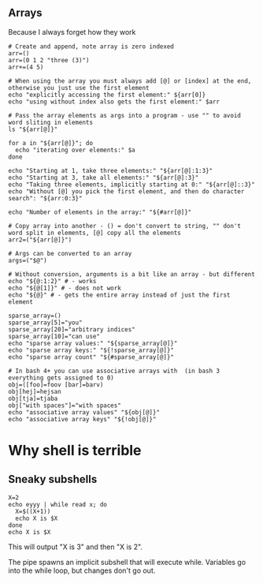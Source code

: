 
## Arrays

Because I always forget how they work
    
    # Create and append, note array is zero indexed
    arr=()
    arr=(0 1 2 "three (3)")
    arr+=(4 5)
    
    # When using the array you must always add [@] or [index] at the end, otherwise you just use the first element
    echo "explicitly accessing the first element:" ${arr[0]}
    echo "using without index also gets the first element:" $arr
    
    # Pass the array elements as args into a program - use "" to avoid word sliting in elements
    ls "${arr[@]}"
    
    for a in "${arr[@]}"; do
      echo "iterating over elements:" $a
    done
    
    echo "Starting at 1, take three elements:" "${arr[@]:1:3}"
    echo "Starting at 3, take all elements:" "${arr[@]:3}"
    echo "Taking three elements, implicitly starting at 0:" "${arr[@]::3}"
    echo "Without [@] you pick the first element, and then do character search": "${arr:0:3}"
    
    echo "Number of elements in the array:" "${#arr[@]}"
    
    # Copy array into another - () = don't convert to string, "" don't word split in elements, [@] copy all the elements
    arr2=("${arr[@]}")
    
    # Args can be converted to an array
    args=("$@")
    
    # Without conversion, arguments is a bit like an array - but different
    echo "${@:1:2}" # - works
    echo "${@[1]}" # - does not work
    echo "${@}" # - gets the entire array instead of just the first element
    
    sparse_array=()
    sparse_array[5]="you"
    sparse_array[20]="arbitrary indices"
    sparse_array[10]="can use"
    echo "sparse array values:" "${sparse_array[@]}"
    echo "sparse array keys:" "${!sparse_array[@]}"
    echo "sparse array count" "${#sparse_array[@]}"
    
    # In bash 4+ you can use associative arrays with  (in bash 3 everything gets assigned to 0)
    obj=([foo]=foov [bar]=barv)
    obj[hej]=hejsan
    obj[tja]=tjaba
    obj["with spaces"]="with spaces"
    echo "associative array values" "${obj[@]}"
    echo "associative array keys" "${!obj[@]}"

# Why shell is terrible

## Sneaky subshells

    X=2
    echo eyyy | while read x; do
      X=$((X+1))
      echo X is $X
    done
    echo X is $X

This will output "X is 3" and then "X is 2".

The pipe spawns an implicit subshell that will execute while. Variables go into the while loop, but changes don't go out.
